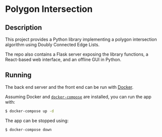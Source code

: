 # Polygon Intersection

## Description

This project provides a Python library implementing a polygon intersection algorithm
using Doubly Connected Edge Lists.

The repo also contains a Flask server exposing the library functions,
a React-based web interface, and an offline GUI in Python.

## Running

The back end server and the front end can be run with
[Docker](https://www.docker.com/).

Assuming Docker and [`docker-compose`](https://docs.docker.com/compose/)
are installed, you can run the app with:

```sh
$ docker-compose up -d
```

The app can be stopped using:

```sh
$ docker-compose down
```
